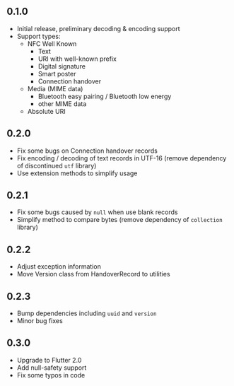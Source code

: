 ## 0.1.0

* Initial release, preliminary decoding & encoding support
* Support types:
  * NFC Well Known
    * Text
    * URI with well-known prefix
    * Digital signature
    * Smart poster
    * Connection handover
  * Media (MIME data)
    * Bluetooth easy pairing / Bluetooth low energy
    * other MIME data
  * Absolute URI

## 0.2.0

* Fix some bugs on Connection handover records
* Fix encoding / decoding of text records in UTF-16 (remove dependency of discontinued `utf` library)
* Use extension methods to simplify usage

## 0.2.1

* Fix some bugs caused by `null` when use blank records
* Simplify method to compare bytes (remove dependency of `collection` library)

## 0.2.2

* Adjust exception information
* Move Version class from HandoverRecord to utilities

## 0.2.3

* Bump dependencies including `uuid` and `version`
* Minor bug fixes

## 0.3.0

* Upgrade to Flutter 2.0
* Add null-safety support
* Fix some typos in code
